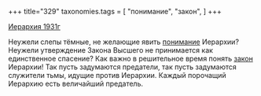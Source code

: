 +++
title="329"
taxonomies.tags = [
 "понимание",
 "закон",
]
+++

[Иерархия 1931г](/agni/1931)

Неужели слепы тёмные, не желающие явить [понимание](/tags/понимание) Иерархии? Неужели утверждение Закона Высшего не принимается как единственное спасение? Как важно в решительное время понять [закон](/tags/закон) Иерархии! Так пусть задумаются предатели, так пусть задумаются служители тьмы, идущие против Иерархии. Каждый порочащий Иерархию есть величайший предатель.   


